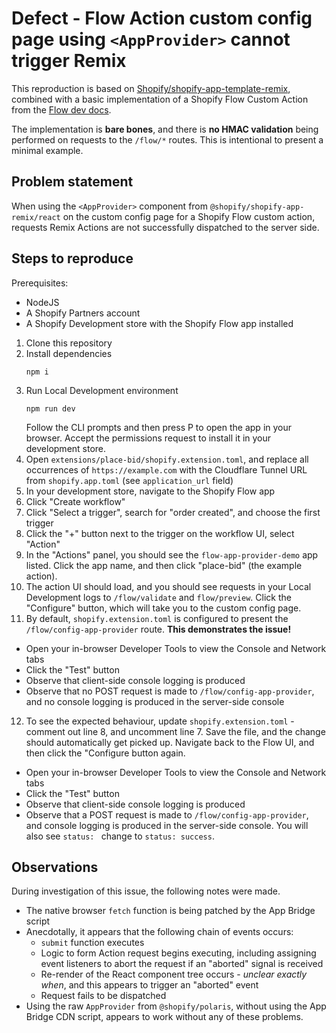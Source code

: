 # Defect - Flow Action custom config page using `<AppProvider>` cannot trigger Remix 

This reproduction is based on [Shopify/shopify-app-template-remix](https://github.com/Shopify/shopify-app-template-remix), combined with a basic implementation of a Shopify Flow Custom Action from the [Flow dev docs](https://shopify.dev/docs/apps/flow/actions/create-an-action).

The implementation is **bare bones**, and there is **no HMAC validation** being performed on requests to the `/flow/*` routes. This is intentional to present a minimal example.

## Problem statement

When using the `<AppProvider>` component from `@shopify/shopify-app-remix/react` on the custom config page for a Shopify Flow custom action, requests Remix Actions are not successfully dispatched to the server side.

## Steps to reproduce

Prerequisites:
- NodeJS
- A Shopify Partners account
- A Shopify Development store with the Shopify Flow app installed

1. Clone this repository
2. Install dependencies
    ```
    npm i
    ```
3. Run Local Development environment
    ```
    npm run dev
    ```
    Follow the CLI prompts and then press P to open the app in your browser. Accept the permissions request to install it in your development store.
4. Open `extensions/place-bid/shopify.extension.toml`, and replace all occurrences of `https://example.com` with the Cloudflare Tunnel URL from `shopify.app.toml` (see `application_url` field)
5. In your development store, navigate to the Shopify Flow app
6. Click "Create workflow"
7. Click "Select a trigger", search for "order created", and choose the first trigger
8. Click the "+" button next to the trigger on the workflow UI, select "Action"
9. In the "Actions" panel, you should see the `flow-app-provider-demo` app listed. Click the app name, and then click "place-bid" (the example action).
10. The action UI should load, and you should see requests in your Local Development logs to `/flow/validate` and `flow/preview`. Click the "Configure" button, which will take you to the custom config page.
11. By default, `shopify.extension.toml` is configured to present the `/flow/config-app-provider` route. **This demonstrates the issue!**
  - Open your in-browser Developer Tools to view the Console and Network tabs
  - Click the "Test" button
  - Observe that client-side console logging is produced
  - Observe that no POST request is made to `/flow/config-app-provider`, and no console logging is produced in the server-side console
12. To see the expected behaviour, update `shopify.extension.toml` - comment out line 8, and uncomment line 7. Save the file, and the change should automatically get picked up. Navigate back to the Flow UI, and then click the "Configure button again.
  - Open your in-browser Developer Tools to view the Console and Network tabs
  - Click the "Test" button
  - Observe that client-side console logging is produced
  - Observe that a POST request is made to `/flow/config-app-provider`, and console logging is produced in the server-side console. You will also see `status: ` change to `status: success`.

## Observations

During investigation of this issue, the following notes were made.

- The native browser `fetch` function is being patched by the App Bridge script
- Anecdotally, it appears that the following chain of events occurs:
  - `submit` function executes
  - Logic to form Action request begins executing, including assigning event listeners to abort the request if an "aborted" signal is received
  - Re-render of the React component tree occurs - *unclear exactly when*, and this appears to trigger an "aborted" event
  - Request fails to be dispatched
- Using the raw `AppProvider` from `@shopify/polaris`, without using the App Bridge CDN script, appears to work without any of these problems.
